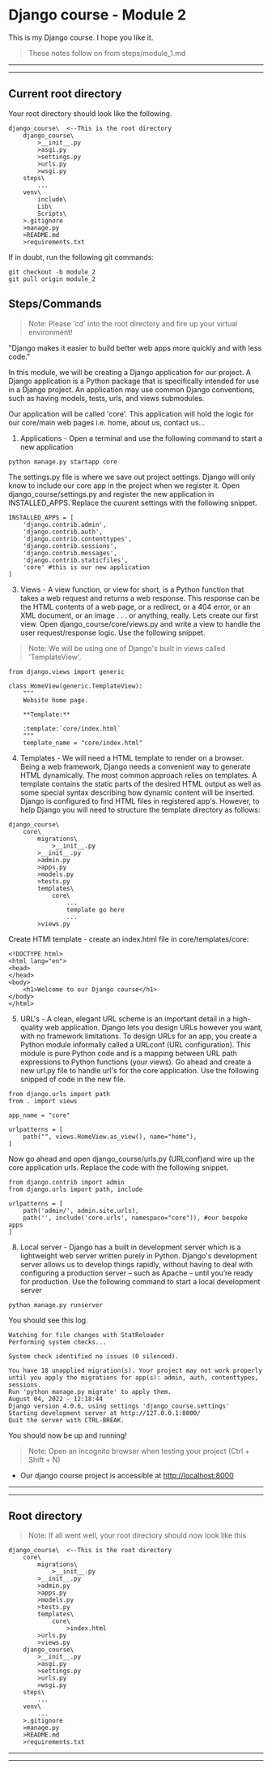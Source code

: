 # Django course - Module 2
This is my Django course. I hope you like it.

> These notes follow on from steps/module_1.md
***
***

## Current root directory
Your root directory should look like the following.
```
django_course\  <--This is the root directory
    django_course\
        >__init__.py
        >asgi.py
        >settings.py
        >urls.py
        >wsgi.py
    steps\
        ...
    venv\
        include\
        Lib\
        Scripts\
    >.gitignore
    >manage.py
    >README.md
    >requirements.txt
```
If in doubt, run the following git commands:
```
git checkout -b module_2
git pull origin module_2
```

## Steps/Commands
>Note: Please 'cd' into the root directory and fire up your virtual environment!

"Django makes it easier to build better web apps more quickly and with less code."

In this module, we will be creating a Django application for our project. A Django application is a Python package that is specifically intended for use in a Django project. An application may use common Django conventions, such as having models, tests, urls, and views submodules. 

Our application will be called 'core'. This application will hold the logic for our core/main web pages i.e. home, about us, contact us...

1) Applications - Open a terminal and use the following command to start a new application
```
python manage.py startapp core
```

The settings.py file is where we save out project settings. Django will only know to include our core app in the project when we register it. Open django_course/settings.py and register the new application in INSTALLED_APPS. Replace the cuurent settings with the following snippet.
```
INSTALLED_APPS = [
    'django.contrib.admin',
    'django.contrib.auth',
    'django.contrib.contenttypes',
    'django.contrib.sessions',
    'django.contrib.messages',
    'django.contrib.staticfiles',
    'core' #this is our new application
]
```

3) Views - A view function, or view for short, is a Python function that takes a web request and returns a web response. This response can be the HTML contents of a web page, or a redirect, or a 404 error, or an XML document, or an image . . . or anything, really. Lets create our first view. Open django_course/core/views.py and write a view to handle the user request/response logic. Use the following snippet.
>Note: We will be using one of Django's built in views called 'TemplateView'.
```
from django.views import generic

class HomeView(generic.TemplateView):
	"""
    Website home page.

    **Template:**

    :template:`core/index.html`
    """
	template_name = "core/index.html"
```

4) Templates - We will need a HTML template to render on a browser. Being a web framework, Django needs a convenient way to generate HTML dynamically. The most common approach relies on templates. A template contains the static parts of the desired HTML output as well as some special syntax describing how dynamic content will be inserted. Django is configured to find HTML files in registered app's. However, to help Django you will need to structure the template directory as follows:
```
django_course\ 
    core\
        migrations\
            >__init__.py
        >__init__.py
        >admin.py
        >apps.py
        >models.py
        >tests.py
        templates\
            core\
                ...
                template go here
                ...
        >views.py
```

Create HTMl template - create an index.html file in core/templates/core:

```
<!DOCTYPE html>
<html lang="en">
<head>
</head>
<body>
    <h1>Welcome to our Django course</h1>
</body>
</html>
```

5) URL's - A clean, elegant URL scheme is an important detail in a high-quality web application. Django lets you design URLs however you want, with no framework limitations. To design URLs for an app, you create a Python module informally called a URLconf (URL configuration). This module is pure Python code and is a mapping between URL path expressions to Python functions (your views). Go ahead and create a new url.py file to handle url's for the core application. Use the following snipped of code in the new file.

```
from django.urls import path
from . import views

app_name = "core"

urlpatterns = [
	path("", views.HomeView.as_view(), name="home"),
]
```

Now go ahead and open django_course/urls.py (URLconf)and wire up the core application urls. Replace the code with the following snippet.

```
from django.contrib import admin
from django.urls import path, include

urlpatterns = [
    path('admin/', admin.site.urls),
    path('', include('core.urls', namespace="core")), #our bespoke apps
]

```

8) Local server - Django has a built in development server which is a lightweight web server written purely in Python. Django's development server allows us to develop things rapidly, without having to deal with configuring a production server – such as Apache – until you’re ready for production. Use the following command to start a local development server
```
python manage.py runserver
```
You should see this log.
```
Watching for file changes with StatReloader
Performing system checks...

System check identified no issues (0 silenced).

You have 18 unapplied migration(s). Your project may not work properly until you apply the migrations for app(s): admin, auth, contenttypes, sessions.
Run 'python manage.py migrate' to apply them.
August 04, 2022 - 12:18:44
Django version 4.0.6, using settings 'django_course.settings'
Starting development server at http://127.0.0.1:8000/
Quit the server with CTRL-BREAK.
```

You should now be up and running!
>Note: Open an incognito browser when testing your project (Ctrl + Shift + N)

* Our django course project is accessible at [http://localhost:8000](http://localhost:8000)

***
***

## Root directory
>Note: If all went well, your root directory should now look like this
```
django_course\  <--This is the root directory
    core\
        migrations\
            >__init__.py
        >__init__.py
        >admin.py
        >apps.py
        >models.py
        >tests.py
        templates\
            core\
                >index.html
        >urls.py
        >views.py
    django_course\
        >__init__.py
        >asgi.py
        >settings.py
        >urls.py
        >wsgi.py
    steps\
        ...
    venv\
        ...
    >.gitignore
    >manage.py
    >README.md
    >requirements.txt
```

***
***
